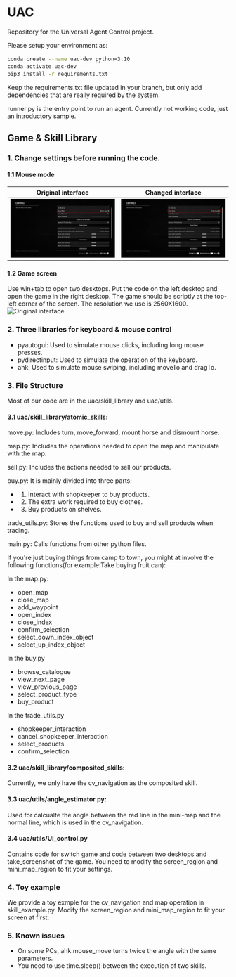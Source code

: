 # UAC
Repository for the Universal Agent Control project.


Please setup your environment as:
```bash
conda create --name uac-dev python=3.10
conda activate uac-dev
pip3 install -r requirements.txt
```

Keep the requirements.txt file updated in your branch, but only add dependencies that are really required by the system.

runner.py is the entry point to run an agent. Currently not working code, just an introductory sample.

## Game & Skill Library
### 1. Change settings before running the code.

#### 1.1 Mouse mode
| Original interface | Changed interface |
|------------|------------|
| ![Original interface](images/image1.png) | ![Changed interface](images/image2.png) |  

#### 1.2 Game screen
Use win+tab to open two desktops. Put the code on the left desktop and open the game in the right desktop. The game should be scriptly at the top-left corner of the screen. The resolution we use is 2560X1600. 
![Original interface](images/game_position.png)

### 2. Three libraries for keyboard & mouse control  
- pyautogui: Used to simulate mouse clicks, including long mouse presses.   
- pydirectinput: Used to simulate the operation of the keyboard.  
- ahk: Used to simulate mouse swiping, including moveTo and dragTo.
  
### 3. File Structure
Most of our code are in the uac/skill_library and uac/utils.

#### 3.1 uac/skill_library/atomic_skills:
move.py: Includes turn, move_forward, mount horse and dismount horse.

map.py: Includes the operations needed to open the map and manipulate with the map.    

sell.py: Includes the actions needed to sell our products.    

buy.py: It is mainly divided into three parts:   
-   1. Interact with shopkeeper to buy products.   
-   2. The extra work required to buy clothes.   
-   3. Buy products on shelves.  
  
trade_utils.py: Stores the functions used to buy and sell products when trading.  

main.py: Calls functions from other python files.

If you're just buying things from camp to town, you might at involve the following functions(for example:Take buying fruit can):   
  
In the map.py:
-   open_map
-   close_map
-   add_waypoint
-   open_index
-   close_index
-   confirm_selection
-   select_down_index_object
-   select_up_index_object

In the buy.py
-   browse_catalogue
-   view_next_page
-   view_previous_page
-   select_product_type
-   buy_product
    
In the trade_utils.py
-   shopkeeper_interaction
-   cancel_shopkeeper_interaction
-   select_products
-   confirm_selection

#### 3.2 uac/skill_library/composited_skills:
Currently, we only have the cv_navigation as the composited skill.

#### 3.3 uac/utils/angle_estimator.py:
Used for calcualte the angle between the red line in the mini-map and the normal line, which is used in the cv_navigation.

#### 3.4 uac/utils/UI_control.py
Contains code for switch game and code between two desktops and take_screenshot of the game.
You need to modify the screen_region and mini_map_region to fit your settings.

### 4. Toy example
We provide a toy exmple for the cv_navigation and map operation in skill_example.py. Modify the screen_region and mini_map_region to fit your screen at first.

### 5. Known issues
-   On some PCs, ahk.mouse_move turns twice the angle with the same parameters. 
-   You need to use time.sleep() between the execution of two skills.

